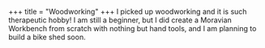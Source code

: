 +++
title = "Woodworking"
+++
I picked up woodworking and it is such therapeutic hobby! I am still a beginner, but I did create a
Moravian Workbench from scratch with nothing but hand tools, and I am planning to build a bike shed
soon.
